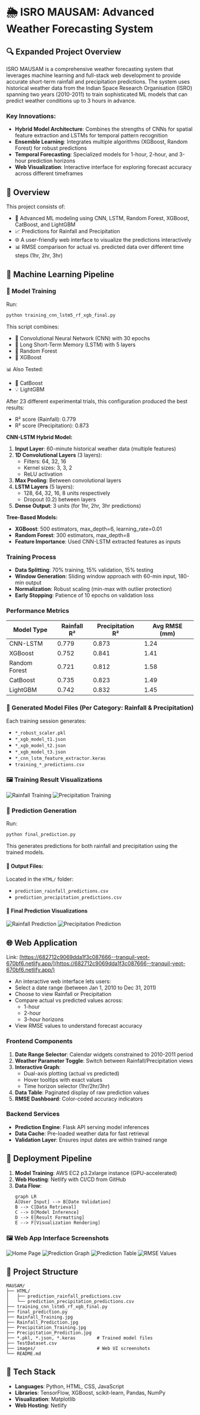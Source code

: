 # 🌦 ISRO MAUSAM: Advanced Weather Forecasting System

## 🔍 Expanded Project Overview

ISRO MAUSAM is a comprehensive weather forecasting system that leverages machine learning and full-stack web development to provide accurate short-term rainfall and precipitation predictions. The system uses historical weather data from the Indian Space Research Organisation (ISRO) spanning two years (2010-2011) to train sophisticated ML models that can predict weather conditions up to 3 hours in advance.

### Key Innovations:
- **Hybrid Model Architecture**: Combines the strengths of CNNs for spatial feature extraction and LSTMs for temporal pattern recognition
- **Ensemble Learning**: Integrates multiple algorithms (XGBoost, Random Forest) for robust predictions
- **Temporal Forecasting**: Specialized models for 1-hour, 2-hour, and 3-hour prediction horizons
- **Web Visualization**: Interactive interface for exploring forecast accuracy across different timeframes

## 📖 Overview

This project consists of:
- 🔬 Advanced ML modeling using CNN, LSTM, Random Forest, XGBoost, CatBoost, and LightGBM
- 📈 Predictions for Rainfall and Precipitation
- 🌐 A user-friendly web interface to visualize the predictions interactively
- 📊 RMSE comparison for actual vs. predicted data over different time steps (1hr, 2hr, 3hr)

## 🧠 Machine Learning Pipeline

### 🔨 Model Training

Run:
```bash
python training_cnn_lstm5_rf_xgb_final.py
```

This script combines:
- 🧩 Convolutional Neural Network (CNN) with 30 epochs
- 🔁 Long Short-Term Memory (LSTM) with 5 layers
- 🌲 Random Forest
- 🚀 XGBoost

📊 Also Tested:
- 🧪 CatBoost
- 💡 LightGBM

After 23 different experimental trials, this configuration produced the best results:
- R² score (Rainfall): 0.779
- R² score (Precipitation): 0.873
  
**CNN-LSTM Hybrid Model:**
1. **Input Layer**: 60-minute historical weather data (multiple features)
2. **1D Convolutional Layers** (3 layers):
   - Filters: 64, 32, 16
   - Kernel sizes: 3, 3, 2
   - ReLU activation
3. **Max Pooling**: Between convolutional layers
4. **LSTM Layers** (5 layers):
   - 128, 64, 32, 16, 8 units respectively
   - Dropout (0.2) between layers
5. **Dense Output**: 3 units (for 1hr, 2hr, 3hr predictions)

**Tree-Based Models:**
- **XGBoost**: 500 estimators, max_depth=6, learning_rate=0.01
- **Random Forest**: 300 estimators, max_depth=8
- **Feature Importance**: Used CNN-LSTM extracted features as inputs

### Training Process
- **Data Splitting**: 70% training, 15% validation, 15% testing
- **Window Generation**: Sliding window approach with 60-min input, 180-min output
- **Normalization**: Robust scaling (min-max with outlier protection)
- **Early Stopping**: Patience of 10 epochs on validation loss

### Performance Metrics
| Model Type       | Rainfall R² | Precipitation R² | Avg RMSE (mm) |
|------------------|------------|------------------|--------------|
| CNN-LSTM         | 0.779      | 0.873            | 1.24         |
| XGBoost          | 0.752      | 0.841            | 1.41         |
| Random Forest    | 0.721      | 0.812            | 1.58         |
| CatBoost         | 0.735      | 0.823            | 1.49         |
| LightGBM         | 0.742      | 0.832            | 1.45         |

### 📁 Generated Model Files (Per Category: Rainfall & Precipitation)
Each training session generates:
- `*_robust_scaler.pkl`
- `*_xgb_model_t1.json`
- `*_xgb_model_t2.json`
- `*_xgb_model_t3.json`
- `*_cnn_lstm_feature_extractor.keras`
- `training_*_predictions.csv`

### 🖼️ Training Result Visualizations
![Rainfall Training](Rainfall_Training.jpg)
![Precipitation Training](Precipitation_Training.jpg)

### 🔮 Prediction Generation
Run:
```bash
python final_prediction.py
```

This generates predictions for both rainfall and precipitation using the trained models.

#### 📁 Output Files:
Located in the `HTML/` folder:
- `prediction_rainfall_predictions.csv`
- `prediction_precipitation_predictions.csv`

#### 📸 Final Prediction Visualizations
![Rainfall Prediction](Rainfall_Prediction.jpg)
![Precipitation Prediction](Precipitation_Prediction.jpg)


## 🌐 Web Application
Link: [https://682712c9069dda1f3c087666--tranquil-yeot-670bf6.netlify.app/](https://682712c9069dda1f3c087666--tranquil-yeot-670bf6.netlify.app/)

- An interactive web interface lets users:
- Select a date range (between Jan 1, 2010 to Dec 31, 2011)
- Choose to view Rainfall or Precipitation
- Compare actual vs predicted values across:
  - 1-hour
  - 2-hour
  - 3-hour horizons
- View RMSE values to understand forecast accuracy

### Frontend Components
1. **Date Range Selector**: Calendar widgets constrained to 2010-2011 period
2. **Weather Parameter Toggle**: Switch between Rainfall/Precipitation views
3. **Interactive Graph**:
   - Dual-axis plotting (actual vs predicted)
   - Hover tooltips with exact values
   - Time horizon selector (1hr/2hr/3hr)
4. **Data Table**: Paginated display of raw prediction values
5. **RMSE Dashboard**: Color-coded accuracy indicators

### Backend Services
- **Prediction Engine**: Flask API serving model inferences
- **Data Cache**: Pre-loaded weather data for fast retrieval
- **Validation Layer**: Ensures input dates are within trained range

## 🚀 Deployment Pipeline

1. **Model Training**: AWS EC2 p3.2xlarge instance (GPU-accelerated)
2. **Web Hosting**: Netlify with CI/CD from GitHub
3. **Data Flow**:
   ```mermaid
   graph LR
   A[User Input] --> B[Date Validation]
   B --> C[Data Retrieval]
   C --> D[Model Inference]
   D --> E[Result Formatting]
   E --> F[Visualization Rendering]
   ```

### 🖼️ Web App Interface Screenshots
![Home Page](/home_page.jpg)
![Prediction Graph](/prediction_graph.jpg)
![Prediction Table](table_image.jpg)
![RMSE Values](rmse_image.jpg)

## 📁 Project Structure
```
MAUSAM/
├── HTML/
│   ├── prediction_rainfall_predictions.csv
│   └── prediction_precipitation_predictions.csv
├── training_cnn_lstm5_rf_xgb_final.py
├── final_prediction.py
├── Rainfall_Training.jpg
├── Rainfall_Prediction.jpg
├── Precipitation_Training.jpg
├── Precipitation_Prediction.jpg
├── *.pkl, *.json, *.keras        # Trained model files
├── TestDataset.csv
├── images/                       # Web UI screenshots
└── README.md
```

## 🧰 Tech Stack
- **Languages**: Python, HTML, CSS, JavaScript
- **Libraries**: TensorFlow, XGBoost, scikit-learn, Pandas, NumPy
- **Visualization**: Matplotlib
- **Web Hosting**: Netlify

```

